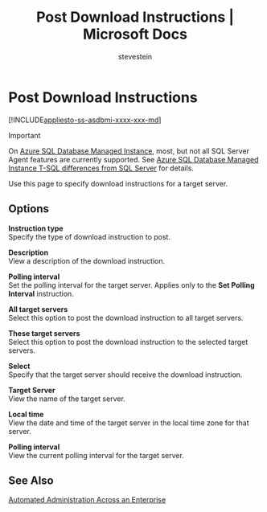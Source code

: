 ﻿---
title: "Post Download Instructions | Microsoft Docs"
ms.custom: ""
ms.date: "01/19/2017"
ms.prod: sql
ms.prod_service: "sql-tools"
ms.component: "ssms-agent"
ms.reviewer: ""
ms.suite: "sql"
ms.technology: ssms
ms.tgt_pltfrm: ""
ms.topic: conceptual
f1_keywords: 
  - "sql13.ag.target.post.f1"
ms.assetid: 11db1efb-8f5b-4284-b17c-04b4bfcef9ed
caps.latest.revision: 3
author: "stevestein"
ms.author: "sstein"
manager: craigg
monikerRange: "= azuresqldb-mi-current || >= sql-server-2016 || = sqlallproducts-allversions"
---
# Post Download Instructions
[!INCLUDE[appliesto-ss-asdbmi-xxxx-xxx-md](../../includes/appliesto-ss-asdbmi-xxxx-xxx-md.md)]

> [!IMPORTANT]  
> On [Azure SQL Database Managed Instance](https://docs.microsoft.com/azure/sql-database/sql-database-managed-instance), most, but not all SQL Server Agent features are currently supported. See [Azure SQL Database Managed Instance T-SQL differences from SQL Server](https://docs.microsoft.com/azure/sql-database/sql-database-managed-instance-transact-sql-information#sql-server-agent) for details.

Use this page to specify download instructions for a target server.  
  
## Options  
**Instruction type**  
Specify the type of download instruction to post.  
  
**Description**  
View a description of the download instruction.  
  
**Polling interval**  
Set the polling interval for the target server. Applies only to the **Set Polling Interval** instruction.  
  
**All target servers**  
Select this option to post the download instruction to all target servers.  
  
**These target servers**  
Select this option to post the download instruction to the selected target servers.  
  
**Select**  
Specify that the target server should receive the download instruction.  
  
**Target Server**  
View the name of the target server.  
  
**Local time**  
View the date and time of the target server in the local time zone for that server.  
  
**Polling interval**  
View the current polling interval for the target server.  
  
## See Also  
[Automated Administration Across an Enterprise](../../ssms/agent/automated-administration-across-an-enterprise.md)  
  
